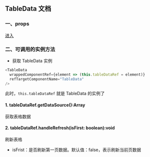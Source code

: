 ## TableData 文档

### 一、props

[进入](./propTypes.js)

### 二、可调用的实例方法

- 获取 TableData 实例

```javascript
<TableData
  wrappedComponentRef={element => (this.tableDataRef = element)}
  refTargetComponentName="TableData"
/>
```

此时，`this.tableDataRef` 就是 TableData 的实例了

#### 1. tableDataRef.getDataSource():Array<any>

获取表格数据

#### 2. tableDataRef.handleRefresh(isFirst: boolean):void

刷新表格

- isFrist：是否刷新第一页数据。默认值：false，表示刷新当前页数据
